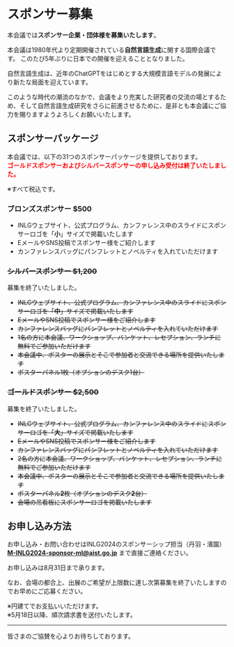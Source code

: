 # スポンサー募集

本会議では**スポンサー企業・団体様を募集いたします**。

本会議は1980年代より定期開催されている**自然言語生成**に関する国際会議です。
このたび5年ぶりに日本での開催を迎えることとなりました。

自然言語生成は、近年のChatGPTをはじめとする大規模言語モデルの発展により新たな局面を迎えています。

このような時代の潮流のなかで、会議をより充実した研究者の交流の場とするため、そして自然言語生成研究をさらに前進させるために、是非とも本会議にご協力を賜りますようよろしくお願いいたします。

## スポンサーパッケージ

本会議では、以下の31つのスポンサーパッケージを提供しております。  
**<span style="color: red;"><b>ゴールドスポンサーおよびシルバースポンサーの申し込み受付は終了いたしました。</b></span>**

※すべて税込です。

### ブロンズスポンサー $500

- INLGウェブサイト、公式プログラム、カンファレンス中のスライドにスポンサーロゴを「**小**」サイズで掲載いたします
- EメールやSNS投稿でスポンサー様をご紹介します
- カンファレンスバッグにパンフレットとノベルティを入れていただけます

### <s>シルバースポンサー $1,200</s> 

募集を終了いたしました。

- <s>INLGウェブサイト、公式プログラム、カンファレンス中のスライドにスポンサーロゴを「**中**」サイズで掲載いたします</s>
- <s>EメールやSNS投稿でスポンサー様をご紹介します</s>
- <s>カンファレンスバッグにパンフレットとノベルティを入れていただけます</s>
- <s>1名の方に本会議、ワークショップ、バンケット、レセプション、ランチに無料でご参加いただけます</s>
- <s>本会議中、ポスターの展示とそこで参加者と交流できる場所を提供いたします</s>
 - <s>ポスターパネル1枚（オプションのデスク1台）</s>

### <s>ゴールドスポンサー $2,500</s> 

募集を終了いたしました。

- <s>INLGウェブサイト、公式プログラム、カンファレンス中のスライドにスポンサーロゴを「**大**」サイズで掲載いたします</s>
- <s>EメールやSNS投稿でスポンサー様をご紹介します</s>
- <s>カンファレンスバッグにパンフレットとノベルティを入れていただけます</s>
- <s>2名の方に本会議、ワークショップ、バンケット、レセプション、ランチに無料でご参加いただけます</s>
- <s>本会議中、ポスターの展示とそこで参加者と交流できる場所を提供いたします</s>
 - <s>ポスターパネル**2**枚（オプションのデスク**2**台）</s>
- <s>会場の吊看板にスポンサーロゴを掲載いたします</s>

## お申し込み方法

お申し込み・お問い合わせはINLG2024のスポンサーシップ担当（丹羽・濱園） **<a href=“mailto:M-INLG2024-sponsor-ml@aist.go.jp”>M-INLG2024-sponsor-ml@aist.go.jp</a>** まで直接ご連絡ください。

お申し込みは8月31日まで承ります。

なお、会場の都合上、出展のご希望が上限数に達し次第募集を終了いたしますのでお早めにご応募ください。

※円建てでお支払いいただけます。  
※5月18日以降、順次請求書を送付いたします。

---

皆さまのご協賛を心よりお待ちしております。
